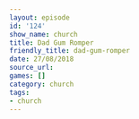 ```yaml
---
layout: episode
id: '124'
show_name: church
title: Dad Gum Romper
friendly_title: dad-gum-romper
date: 27/08/2018
source_url: 
games: []
category: church
tags:
- church
---
```

